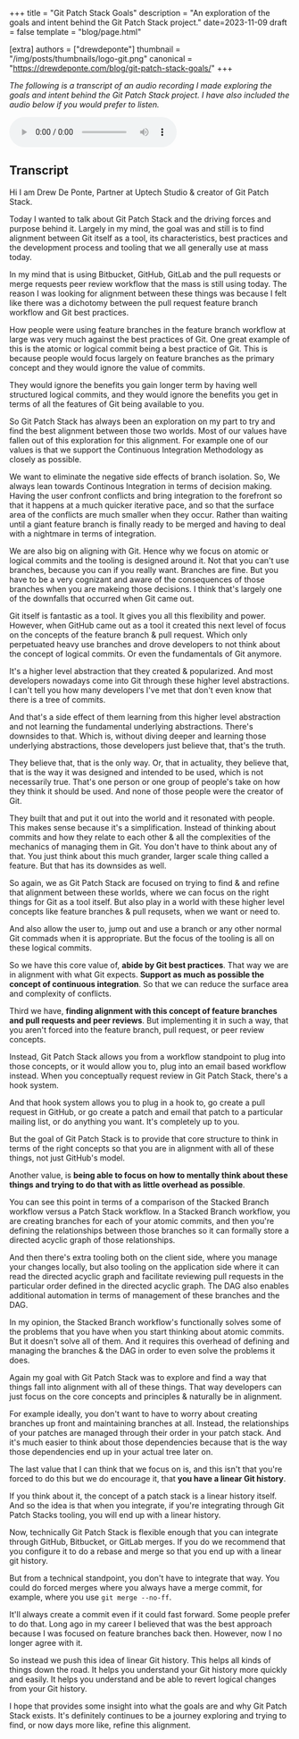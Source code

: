 +++
title = "Git Patch Stack Goals"
description = "An exploration of the goals and intent behind the Git Patch Stack project."
date=2023-11-09
draft = false
template = "blog/page.html"

[extra]
authors = ["drewdeponte"]
thumbnail = "/img/posts/thumbnails/logo-git.png"
canonical = "https://drewdeponte.com/blog/git-patch-stack-goals/"
+++

*The following is a transcript of an audio recording I made exploring the goals
and intent behind the Git Patch Stack project. I have also included the audio
below if you would prefer to listen.*

<audio controls>
	<source src="git-patch-stack-goals.mp3" type="audio/mpeg">
Your browser does not support the audio element.
</audio>

## Transcript

Hi I am Drew De Ponte, Partner at Uptech Studio & creator of Git Patch Stack.

Today I wanted to talk about Git Patch Stack and the driving forces and purpose
behind it. Largely in my mind, the goal was and still is to find alignment
between Git itself as a tool, its characteristics, best practices and the
development process and tooling that we all generally use at mass today.

In my mind that is using Bitbucket, GitHub, GitLab and the pull requests or
merge requests peer review workflow that the mass is still using today. The
reason I was looking for alignment between these things was because I felt like
there was a dichotomy between the pull request feature branch workflow and Git
best practices.

How people were using feature branches in the feature branch workflow
at large was very much against the best practices of Git. One great example
of this is the atomic or logical commit being a best practice of Git. This is
because people would focus largely on feature branches as the primary concept
and they would ignore the value of commits.

They would ignore the benefits you gain longer term by having well structured
logical commits, and they would ignore the benefits you get in terms of all the
features of Git being available to you.

So Git Patch Stack has always been an exploration on my part to try and find
the best alignment between those two worlds. Most of our values have fallen out
of this exploration for this alignment. For example one of our values is that
we support the Continuous Integration Methodology as closely as possible.

We want to eliminate the negative side effects of branch isolation. So, We
always lean towards Continous Integration in terms of decision making. Having
the user confront conflicts and bring integration to the forefront so that it
happens at a much quicker iterative pace, and so that the surface area of the
conflicts are much smaller when they occur. Rather than waiting until a giant
feature branch is finally ready to be merged and having to deal with a
nightmare in terms of integration.

We are also big on aligning with Git. Hence why we focus on atomic or logical
commits and the tooling is designed around it. Not that you can't use branches,
because you can if you really want. Branches are fine. But you have to be a
very cognizant and aware of the consequences of those branches when you are
makeing those decisions. I think that's largely one of the downfalls that
occurred when Git came out.

Git itself is fantastic as a tool. It gives you all this flexibility and power.
However, when GitHub came out as a tool it created this next level of focus on
the concepts of the feature branch & pull request. Which only perpetuated heavy
use branches and drove developers to not think about the concept of logical
commits. Or even the fundamentals of Git anymore.

It's a higher level abstraction that they created & popularized. And most
developers nowadays come into Git through these higher level abstractions. I
can't tell you how many developers I've met that don't even know that there is
a tree of commits.

And that's a side effect of them learning from this higher level abstraction
and not learning the fundamental underlying abstractions. There's downsides to
that. Which is, without diving deeper and learning those underlying
abstractions, those developers just believe that, that's the truth.

They believe that, that is the only way. Or, that in actuality, they believe
that, that is the way it was designed and intended to be used, which is not
necessarily true. That's one person or one group of people's take on how they
think it should be used. And none of those people were the creator of Git.

They built that and put it out into the world and it resonated with people.
This makes sense because it's a simplification. Instead of thinking about
commits and how they relate to each other & all the complexities of the
mechanics of managing them in Git. You don't have to think about any of that.
You just think about this much grander, larger scale thing called a feature.
But that has its downsides as well.

So again, we as Git Patch Stack are focused on trying to find & and refine that
alignment between these worlds, where we can focus on the right things for Git
as a tool itself. But also play in a world with these higher level concepts
like feature branches & pull requsets, when we want or need to.

And also allow the user to, jump out and use a branch or any other normal Git
commads when it is appropriate. But the focus of the tooling is all on these
logical commits.

So we have this core value of, **abide by Git best practices**. That way we are
in alignment with what Git expects. **Support as much as possible the concept
of continuous integration**. So that we can reduce the surface area and
complexity of conflicts.

Third we have, **finding alignment with this concept of feature branches and
pull requests and peer reviews**. But implementing it in such a way, that you
aren't forced into the feature branch, pull request, or peer review concepts.

Instead, Git Patch Stack allows you from a workflow standpoint to plug into
those concepts, or it would allow you to, plug into an email based workflow
instead. When you conceptually request review in Git Patch Stack, there's a
hook system.

And that hook system allows you to plug in a hook to, go create a pull request
in GitHub, or go create a patch and email that patch to a particular mailing
list, or do anything you want. It's completely up to you.

But the goal of Git Patch Stack is to provide that core structure to think in
terms of the right concepts so that you are in alignment with all of these
things, not just GitHub's model.

Another value, is **being able to focus on how to mentally think about these
things and trying to do that with as little overhead as possible**.

You can see this point in terms of a comparison of the Stacked Branch workflow
versus a Patch Stack workflow. In a Stacked Branch workflow, you are creating
branches for each of your atomic commits, and then you're defining the
relationships between those branches so it can formally store a directed
acyclic graph of those relationships.

And then there's extra tooling both on the client side, where you manage your
changes locally, but also tooling on the application
side where it can read the directed acyclic graph and facilitate reviewing
pull requests in the particular order defined in the directed acyclic graph.
The DAG also enables additional automation in terms of management of these
branches and the DAG.

In my opinion, the Stacked Branch workflow's functionally solves some of the
problems that you have when you start thinking about atomic commits. But it
doesn't solve all of them. And it requires this overhead of defining and
managing the branches & the DAG in order to even solve the problems it does.

Again my goal with Git Patch Stack was to explore and find a way that things
fall into alignment with all of these things. That way developers can just
focus on the core concepts and principles & naturally be in alignment.

For example ideally, you don't want to have to worry about creating branches up
front and maintaining branches at all. Instead, the relationships of your
patches are managed through their order in your patch stack. And it's much
easier to think about those dependencies because that is the way those
dependencies end up in your actual tree later on.

The last value that I can think that we focus on is, and this isn't that you're
forced to do this but we do encourage it, that **you have a linear Git
history**.

If you think about it, the concept of a patch stack is a linear history itself.
And so the idea is that when you integrate, if you're integrating through Git
Patch Stacks tooling, you will end up with a linear history.

Now, technically Git Patch Stack is flexible enough that you can integrate
through GitHub, Bitbucket, or GitLab merges. If you do we recommend that you
configure it to do a rebase and merge so that you end up with a linear git
history.

But from a technical standpoint, you don't have to integrate that way. You
could do forced merges where you always have a merge commit, for example, where
you use `git merge --no-ff`.

It'll always create a commit even if it could fast forward. Some people prefer
to do that. Long ago in my career I believed that was the best approach because
I was focused on feature branches back then. However, now I no longer agree
with it.

So instead we push this idea of linear Git history. This helps all kinds of
things down the road. It helps you understand your Git history more quickly and
easily. It helps you understand and be able to revert logical changes from your
Git history.

I hope that provides some insight into what the goals are and why Git Patch
Stack exists. It's definitely continues to be a journey exploring and trying to
find, or now days more like, refine this alignment.

